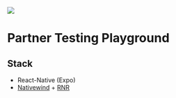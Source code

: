 ![](https://buddy.insure/static/118333b8a6b5251d6016a19b6c5b5402/47498/buddy-banner.jpg)

# Partner Testing Playground

## Stack

- React-Native (Expo)
- [Nativewind](https://www.nativewind.dev/v4/overview) + [RNR](https://rnr-docs.vercel.app/)

